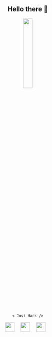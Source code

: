 <div align='center'>
  
## Hello there 👋
  
<p>
<img src='https://media.giphy.com/media/ZVik7pBtu9dNS/giphy.gif' height=24% width=24%>
 </p>

  ```
  < Just Hack />
  ```

[<img src="https://avatars.githubusercontent.com/u/61279246?v=4" width="30px">](https://huntr.dev/users/hakkk3r/)&nbsp;&nbsp;&nbsp;&nbsp;
[<img src="https://avatars.githubusercontent.com/u/3765077?s=200&v=4" width="30px">](https://bugcrowd.com/hakkk3r/)&nbsp;&nbsp;&nbsp;&nbsp;
[<img src="https://avatars.githubusercontent.com/u/3014877?s=200&v=4" width="30px">](https://www.hackerone.com/hakkk3r?type=user)&nbsp;&nbsp;&nbsp;&nbsp;
  
  
</div>
